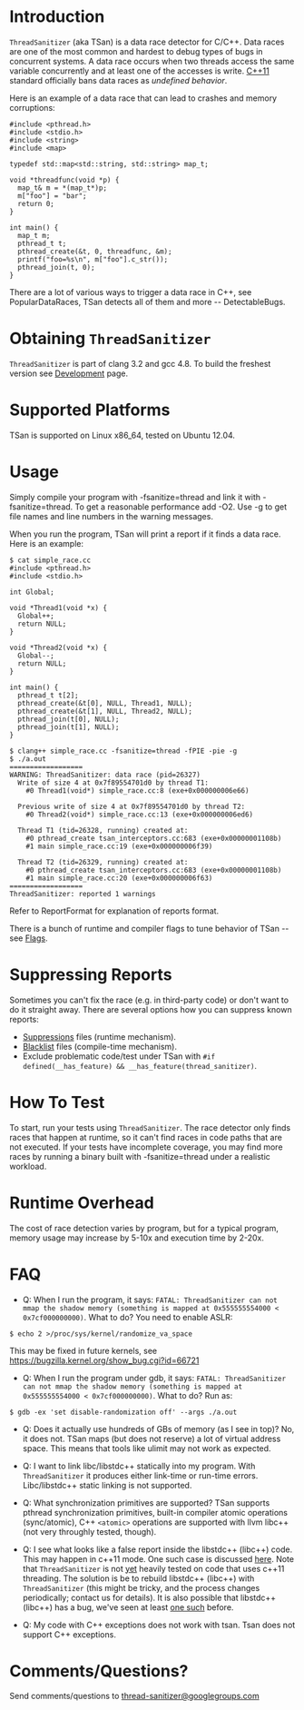 
# Introduction #

`ThreadSanitizer` (aka TSan) is a data race detector for C/C++. Data races are one of the most common and hardest to debug types of bugs in concurrent systems. A data race occurs when two threads access the same variable concurrently and at least one of the accesses is write. [C++11](http://en.wikipedia.org/wiki/C%2B%2B11) standard officially bans data races as _undefined behavior_.

Here is an example of a data race that can lead to crashes and memory corruptions:

```
#include <pthread.h>
#include <stdio.h>
#include <string>
#include <map>

typedef std::map<std::string, std::string> map_t;

void *threadfunc(void *p) {
  map_t& m = *(map_t*)p;
  m["foo"] = "bar";
  return 0;
}

int main() {
  map_t m;
  pthread_t t;
  pthread_create(&t, 0, threadfunc, &m);
  printf("foo=%s\n", m["foo"].c_str());
  pthread_join(t, 0);
}
```

There are a lot of various ways to trigger a data race in C++, see PopularDataRaces, TSan detects all of them and more -- DetectableBugs.

# Obtaining `ThreadSanitizer` #

`ThreadSanitizer` is part of clang 3.2 and gcc 4.8. To build the freshest version see [Development](http://code.google.com/p/thread-sanitizer/wiki/Development) page.

# Supported Platforms #

TSan is supported on Linux x86\_64, tested on Ubuntu 12.04.

# Usage #

Simply compile your program with -fsanitize=thread and link it with -fsanitize=thread. To get a reasonable performance add -O2. Use -g to get file names and line numbers in the warning messages.

When you run the program, TSan will print a report if it finds a data race. Here is an example:

```
$ cat simple_race.cc
#include <pthread.h>
#include <stdio.h>

int Global;

void *Thread1(void *x) {
  Global++;
  return NULL;
}

void *Thread2(void *x) {
  Global--;
  return NULL;
}

int main() {
  pthread_t t[2];
  pthread_create(&t[0], NULL, Thread1, NULL);
  pthread_create(&t[1], NULL, Thread2, NULL);
  pthread_join(t[0], NULL);
  pthread_join(t[1], NULL);
}
```

```
$ clang++ simple_race.cc -fsanitize=thread -fPIE -pie -g
$ ./a.out 
==================
WARNING: ThreadSanitizer: data race (pid=26327)
  Write of size 4 at 0x7f89554701d0 by thread T1:
    #0 Thread1(void*) simple_race.cc:8 (exe+0x000000006e66)

  Previous write of size 4 at 0x7f89554701d0 by thread T2:
    #0 Thread2(void*) simple_race.cc:13 (exe+0x000000006ed6)

  Thread T1 (tid=26328, running) created at:
    #0 pthread_create tsan_interceptors.cc:683 (exe+0x00000001108b)
    #1 main simple_race.cc:19 (exe+0x000000006f39)

  Thread T2 (tid=26329, running) created at:
    #0 pthread_create tsan_interceptors.cc:683 (exe+0x00000001108b)
    #1 main simple_race.cc:20 (exe+0x000000006f63)
==================
ThreadSanitizer: reported 1 warnings
```

Refer to ReportFormat for explanation of reports format.

There is a bunch of runtime and compiler flags to tune behavior of TSan -- see [Flags](http://code.google.com/p/thread-sanitizer/wiki/Flags).

# Suppressing Reports #

Sometimes you can't fix the race (e.g. in third-party code) or don't want to do it straight away. There are several options how you can suppress known reports:

  * [Suppressions](http://code.google.com/p/thread-sanitizer/wiki/Suppressions) files (runtime mechanism).
  * [Blacklist](http://code.google.com/p/thread-sanitizer/wiki/Flags) files (compile-time mechanism).
  * Exclude problematic code/test under TSan with `#if defined(__has_feature) && __has_feature(thread_sanitizer)`.

# How To Test #

To start, run your tests using `ThreadSanitizer`. The race detector only finds races that happen at runtime, so it can't find races in code paths that are not executed. If your tests have incomplete coverage, you may find more races by running a binary built with -fsanitize=thread under a realistic workload.

# Runtime Overhead #

The cost of race detection varies by program, but for a typical program, memory usage may increase by 5-10x and execution time by 2-20x.

# FAQ #

  * Q: When I run the program, it says: `FATAL: ThreadSanitizer can not mmap the shadow memory (something is mapped at 0x555555554000 < 0x7cf000000000)`. What to do?
You need to enable ASLR:

```
$ echo 2 >/proc/sys/kernel/randomize_va_space
```

This may be fixed in future kernels, see https://bugzilla.kernel.org/show_bug.cgi?id=66721

  * Q: When I run the program under gdb, it says: `FATAL: ThreadSanitizer can not mmap the shadow memory (something is mapped at 0x555555554000 < 0x7cf000000000)`. What to do?
Run as:

```
$ gdb -ex 'set disable-randomization off' --args ./a.out
```

  * Q: Does it actually use hundreds of GBs of memory (as I see in top)?
No, it does not. TSan maps (but does not reserve) a lot of virtual address space. This means that tools like ulimit may not work as expected.

  * Q: I want to link libc/libstdc++ statically into my program. With `ThreadSanitizer` it produces either link-time or run-time errors.
Libc/libstdc++ static linking is not supported.

  * Q: What synchronization primitives are supported?
TSan supports pthread synchronization primitives, built-in compiler atomic operations (sync/atomic), C++ `<atomic>` operations are supported with llvm libc++ (not very throughly tested, though).

  * Q: I see what looks like a false report inside the libstdc++ (libc++) code.
This may happen in c++11 mode. One such case is discussed [here](http://lists.cs.uiuc.edu/pipermail/cfe-dev/2014-February/035408.html).
Note that `ThreadSanitizer` is not [yet](https://code.google.com/p/thread-sanitizer/issues/detail?id=48) heavily tested on code that uses c++11 threading.
The solution is be to rebuild libstdc++ (libc++) with `ThreadSanitizer` (this might be tricky, and the process changes periodically; contact us for details).
It is also possible that libstdc++ (libc++) has a bug, we've seen at least [one such](http://gcc.gnu.org/bugzilla/show_bug.cgi?id=59215) before.

  * Q: My code with C++ exceptions does not work with tsan.
Tsan does not support C++ exceptions.

# Comments/Questions? #

Send comments/questions to thread-sanitizer@googlegroups.com

